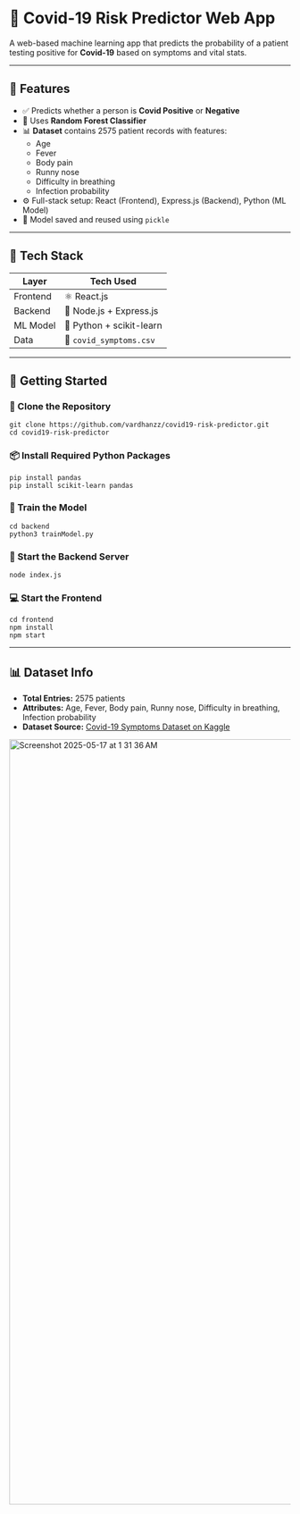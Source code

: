 <h1>🦠 Covid-19 Risk Predictor Web App</h1>

<p>A web-based machine learning app that predicts the probability of a patient testing positive for <strong>Covid-19</strong> based on symptoms and vital stats.</p>

<hr>

<h2>📌 Features</h2>

<ul>
  <li>✅ Predicts whether a person is <strong>Covid Positive</strong> or <strong>Negative</strong></li>
  <li>🧠 Uses <strong>Random Forest Classifier</strong></li>
  <li>📊 <strong>Dataset</strong> contains 2575 patient records with features:
    <ul>
      <li>Age</li>
      <li>Fever</li>
      <li>Body pain</li>
      <li>Runny nose</li>
      <li>Difficulty in breathing</li>
      <li>Infection probability</li>
    </ul>
  </li>
  <li>⚙️ Full-stack setup: React (Frontend), Express.js (Backend), Python (ML Model)</li>
  <li>💾 Model saved and reused using <code>pickle</code></li>
</ul>

<hr>

<h2>🧠 Tech Stack</h2>

<table>
  <thead>
    <tr>
      <th>Layer</th>
      <th>Tech Used</th>
    </tr>
  </thead>
  <tbody>
    <tr>
      <td>Frontend</td>
      <td>⚛️ React.js</td>
    </tr>
    <tr>
      <td>Backend</td>
      <td>🔧 Node.js + Express.js</td>
    </tr>
    <tr>
      <td>ML Model</td>
      <td>🐍 Python + scikit-learn</td>
    </tr>
    <tr>
      <td>Data</td>
      <td>📂 <code>covid_symptoms.csv</code></td>
    </tr>
  </tbody>
</table>

<hr>

<h2>🚀 Getting Started</h2>

<h3>📁 Clone the Repository</h3>

<pre><code>git clone https://github.com/vardhanzz/covid19-risk-predictor.git
cd covid19-risk-predictor
</code></pre>

<h3>📦 Install Required Python Packages</h3>

<pre><code>pip install pandas
pip install scikit-learn pandas
</code></pre>

<h3>🧪 Train the Model</h3>

<pre><code>cd backend
python3 trainModel.py
</code></pre>

<h3>🚀 Start the Backend Server</h3>

<pre><code>node index.js
</code></pre>

<h3>💻 Start the Frontend</h3>

<pre><code>cd frontend
npm install
npm start
</code></pre>

<hr>

<h2>📊 Dataset Info</h2>

<ul>
  <li><strong>Total Entries:</strong> 2575 patients</li>
  <li><strong>Attributes:</strong> Age, Fever, Body pain, Runny nose, Difficulty in breathing, Infection probability</li>
  <li><strong>Dataset Source:</strong> <a href="https://www.kaggle.com/datasets/takbiralam/covid19-symptoms-dataset" target="_blank">Covid-19 Symptoms Dataset on Kaggle</a></li>
</ul>
<img width="1370" alt="Screenshot 2025-05-17 at 1 31 36 AM" src="https://github.com/user-attachments/assets/05614d18-7747-449d-aad4-fc83c64f1959" />
